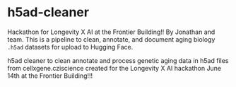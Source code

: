 # h5ad-cleaner

Hackathon for Longevity X AI at the Frontier Building!! By Jonathan and team. This is a pipeline to clean, annotate, and document aging biology `.h5ad` datasets for upload to Hugging Face.

h5ad cleaner to clean annotate and process genetic aging data in h5ad files from cellxgene.cziscience created for the Longevity X AI hackathon June 14th at the Frontier Building!!!

